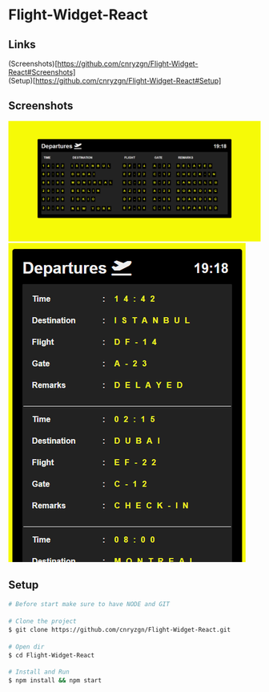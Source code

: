 # Flight-Widget-React

## Links
(Screenshots)[https://github.com/cnryzgn/Flight-Widget-React#Screenshots]<br>
(Setup)[https://github.com/cnryzgn/Flight-Widget-React#Setup]<br>

## Screenshots
![](https://github.com/cnryzgn/Flight-Widget-React/blob/main/screenshots/flight-widget-1.png)
![](https://github.com/cnryzgn/Flight-Widget-React/blob/main/screenshots/flight-widget-2.png)

## Setup
```bash
# Before start make sure to have NODE and GIT

# Clone the project
$ git clone https://github.com/cnryzgn/Flight-Widget-React.git

# Open dir
$ cd Flight-Widget-React

# Install and Run
$ npm install && npm start

```
